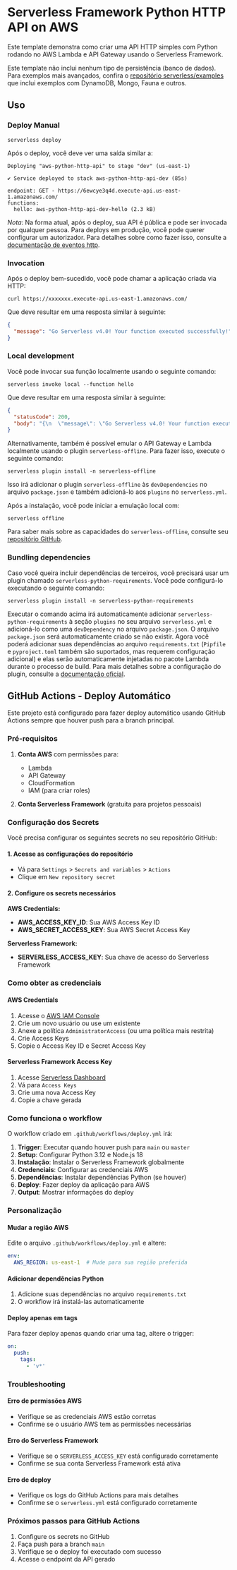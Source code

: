 <!--
title: 'AWS Simple HTTP Endpoint example in Python'
description: 'This template demonstrates how to make a simple HTTP API with Python running on AWS Lambda and API Gateway using the Serverless Framework.'
layout: Doc
framework: v4
platform: AWS
language: python
authorLink: 'https://github.com/serverless'
authorName: 'Serverless, Inc.'
authorAvatar: 'https://avatars1.githubusercontent.com/u/13742415?s=200&v=4'
-->

# Serverless Framework Python HTTP API on AWS

Este template demonstra como criar uma API HTTP simples com Python rodando no AWS Lambda e API Gateway usando o Serverless Framework.

Este template não inclui nenhum tipo de persistência (banco de dados). Para exemplos mais avançados, confira o [repositório serverless/examples](https://github.com/serverless/examples/) que inclui exemplos com DynamoDB, Mongo, Fauna e outros.

## Uso

### Deploy Manual

```
serverless deploy
```

Após o deploy, você deve ver uma saída similar a:

```
Deploying "aws-python-http-api" to stage "dev" (us-east-1)

✔ Service deployed to stack aws-python-http-api-dev (85s)

endpoint: GET - https://6ewcye3q4d.execute-api.us-east-1.amazonaws.com/
functions:
  hello: aws-python-http-api-dev-hello (2.3 kB)
```

_Nota_: Na forma atual, após o deploy, sua API é pública e pode ser invocada por qualquer pessoa. Para deploys em produção, você pode querer configurar um autorizador. Para detalhes sobre como fazer isso, consulte a [documentação de eventos http](https://www.serverless.com/framework/docs/providers/aws/events/apigateway/).

### Invocation

Após o deploy bem-sucedido, você pode chamar a aplicação criada via HTTP:

```
curl https://xxxxxxx.execute-api.us-east-1.amazonaws.com/
```

Que deve resultar em uma resposta similar à seguinte:

```json
{
  "message": "Go Serverless v4.0! Your function executed successfully!"
}
```

### Local development

Você pode invocar sua função localmente usando o seguinte comando:

```
serverless invoke local --function hello
```

Que deve resultar em uma resposta similar à seguinte:

```json
{
  "statusCode": 200,
  "body": "{\n  \"message\": \"Go Serverless v4.0! Your function executed successfully!\"}"
}
```

Alternativamente, também é possível emular o API Gateway e Lambda localmente usando o plugin `serverless-offline`. Para fazer isso, execute o seguinte comando:

```
serverless plugin install -n serverless-offline
```

Isso irá adicionar o plugin `serverless-offline` às `devDependencies` no arquivo `package.json` e também adicioná-lo aos `plugins` no `serverless.yml`.

Após a instalação, você pode iniciar a emulação local com:

```
serverless offline
```

Para saber mais sobre as capacidades do `serverless-offline`, consulte seu [repositório GitHub](https://github.com/dherault/serverless-offline).

### Bundling dependencies

Caso você queira incluir dependências de terceiros, você precisará usar um plugin chamado `serverless-python-requirements`. Você pode configurá-lo executando o seguinte comando:

```
serverless plugin install -n serverless-python-requirements
```

Executar o comando acima irá automaticamente adicionar `serverless-python-requirements` à seção `plugins` no seu arquivo `serverless.yml` e adicioná-lo como uma `devDependency` no arquivo `package.json`. O arquivo `package.json` será automaticamente criado se não existir. Agora você poderá adicionar suas dependências ao arquivo `requirements.txt` (`Pipfile` e `pyproject.toml` também são suportados, mas requerem configuração adicional) e elas serão automaticamente injetadas no pacote Lambda durante o processo de build. Para mais detalhes sobre a configuração do plugin, consulte a [documentação oficial](https://github.com/UnitedIncome/serverless-python-requirements).

## GitHub Actions - Deploy Automático

Este projeto está configurado para fazer deploy automático usando GitHub Actions sempre que houver push para a branch principal.

### Pré-requisitos

1. **Conta AWS** com permissões para:
   - Lambda
   - API Gateway
   - CloudFormation
   - IAM (para criar roles)

2. **Conta Serverless Framework** (gratuita para projetos pessoais)

### Configuração dos Secrets

Você precisa configurar os seguintes secrets no seu repositório GitHub:

#### 1. Acesse as configurações do repositório
- Vá para `Settings` > `Secrets and variables` > `Actions`
- Clique em `New repository secret`

#### 2. Configure os secrets necessários

**AWS Credentials:**
- **AWS_ACCESS_KEY_ID**: Sua AWS Access Key ID
- **AWS_SECRET_ACCESS_KEY**: Sua AWS Secret Access Key

**Serverless Framework:**
- **SERVERLESS_ACCESS_KEY**: Sua chave de acesso do Serverless Framework

### Como obter as credenciais

#### AWS Credentials
1. Acesse o [AWS IAM Console](https://console.aws.amazon.com/iam/)
2. Crie um novo usuário ou use um existente
3. Anexe a política `AdministratorAccess` (ou uma política mais restrita)
4. Crie Access Keys
5. Copie o Access Key ID e Secret Access Key

#### Serverless Framework Access Key
1. Acesse [Serverless Dashboard](https://app.serverless.com/)
2. Vá para `Access Keys`
3. Crie uma nova Access Key
4. Copie a chave gerada

### Como funciona o workflow

O workflow criado em `.github/workflows/deploy.yml` irá:

1. **Trigger**: Executar quando houver push para `main` ou `master`
2. **Setup**: Configurar Python 3.12 e Node.js 18
3. **Instalação**: Instalar o Serverless Framework globalmente
4. **Credenciais**: Configurar as credenciais AWS
5. **Dependências**: Instalar dependências Python (se houver)
6. **Deploy**: Fazer deploy da aplicação para AWS
7. **Output**: Mostrar informações do deploy

### Personalização

#### Mudar a região AWS
Edite o arquivo `.github/workflows/deploy.yml` e altere:
```yaml
env:
  AWS_REGION: us-east-1  # Mude para sua região preferida
```

#### Adicionar dependências Python
1. Adicione suas dependências no arquivo `requirements.txt`
2. O workflow irá instalá-las automaticamente

#### Deploy apenas em tags
Para fazer deploy apenas quando criar uma tag, altere o trigger:
```yaml
on:
  push:
    tags:
      - 'v*'
```

### Troubleshooting

#### Erro de permissões AWS
- Verifique se as credenciais AWS estão corretas
- Confirme se o usuário AWS tem as permissões necessárias

#### Erro do Serverless Framework
- Verifique se o `SERVERLESS_ACCESS_KEY` está configurado corretamente
- Confirme se sua conta Serverless Framework está ativa

#### Erro de deploy
- Verifique os logs do GitHub Actions para mais detalhes
- Confirme se o `serverless.yml` está configurado corretamente

### Próximos passos para GitHub Actions

1. Configure os secrets no GitHub
2. Faça push para a branch `main`
3. Verifique se o deploy foi executado com sucesso
4. Acesse o endpoint da API gerado
